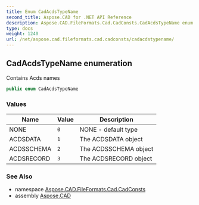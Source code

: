 ```yaml
---
title: Enum CadAcdsTypeName
second_title: Aspose.CAD for .NET API Reference
description: Aspose.CAD.FileFormats.Cad.CadConsts.CadAcdsTypeName enum. Contains Acds names
type: docs
weight: 1240
url: /net/aspose.cad.fileformats.cad.cadconsts/cadacdstypename/
---
```

## CadAcdsTypeName enumeration

Contains Acds names

```csharp
public enum CadAcdsTypeName
```

### Values

| Name | Value | Description |
| --- | --- | --- |
| NONE | `0` | NONE - default type |
| ACDSDATA | `1` | The ACDSDATA object |
| ACDSSCHEMA | `2` | The ACDSSCHEMA object |
| ACDSRECORD | `3` | The ACDSRECORD object |

### See Also

* namespace [Aspose.CAD.FileFormats.Cad.CadConsts](../../aspose.cad.fileformats.cad.cadconsts/)
* assembly [Aspose.CAD](../../)


